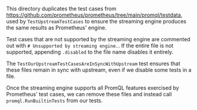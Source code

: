 This directory duplicates the test cases from https://github.com/prometheus/prometheus/tree/main/promql/testdata, used by `TestUpstreamTestCases` to ensure the streaming engine
produces the same results as Prometheus' engine.

Test cases that are not supported by the streaming engine are commented out with `# Unsupported by streaming engine.`.
If the entire file is not supported, appending `.disabled` to the file name disables it entirely.

The `TestOurUpstreamTestCasesAreInSyncWithUpstream` test ensures that these files remain in sync with upstream, even if we disable some tests in a file.

Once the streaming engine supports all PromQL features exercised by Prometheus' test cases, we can remove these files and instead call `promql.RunBuiltinTests` from our tests.
